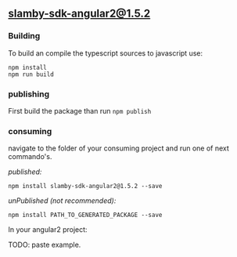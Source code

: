 ## slamby-sdk-angular2@1.5.2

### Building

To build an compile the typescript sources to javascript use:
```
npm install
npm run build
```

### publishing

First build the package than run ```npm publish```

### consuming

navigate to the folder of your consuming project and run one of next commando's.

_published:_

```
npm install slamby-sdk-angular2@1.5.2 --save
```

_unPublished (not recommended):_

```
npm install PATH_TO_GENERATED_PACKAGE --save
```

In your angular2 project:

TODO: paste example.
